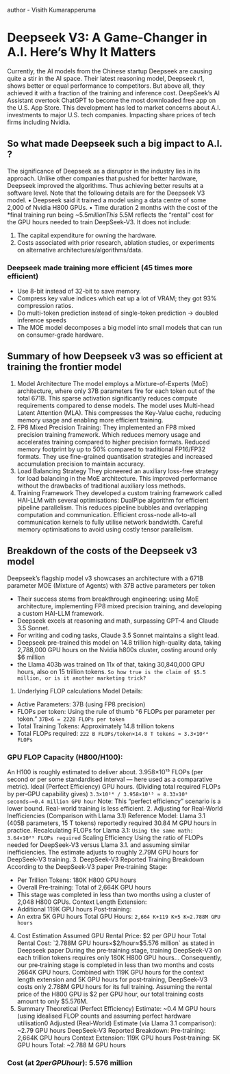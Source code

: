 <source name="https://medium.com/@visithkumarapperuma/deepseek-v3-a-game-changer-in-a-i-heres-why-it-matters-75591957ca07">

author - Visith Kumarapperuma

# Deepseek V3: A Game-Changer in A.I. Here’s Why It Matters

Currently, the AI models from the Chinese startup Deepseek are causing quite a stir in the AI space. Their latest reasoning model, Deepseek r1, shows better or equal performance to competitors. But above all, they achieved it with a fraction of the training and inference cost.
DeepSeek’s AI Assistant overtook ChatGPT to become the most downloaded free app on the U.S. App Store. This development has led to market concerns about A.I. investments to major U.S. tech companies. Impacting share prices of tech firms including Nvidia.

## So what made Deepseek such a big impact to A.I. ?
The significance of Deepseek as a disruptor in the industry lies in its approach. Unlike other companies that pushed for better hardware, Deepseek improved the algorithms. Thus achieving better results at a software level.
Note that the following details are for the Deepseek V3 model.
• Deepseek said it trained a model using a data centre of some 2,000 of Nvidia H800 GPUs.
• Time duration 2 months with the cost of the *final training run being ~$5.5 million
This ~$5.5M reflects the “rental” cost for the GPU hours needed to train DeepSeek‑V3. It does not include:
1. The capital expenditure for owning the hardware.
2. Costs associated with prior research, ablation studies, or experiments on alternative architectures/algorithms/data.

### Deepseek made training more efficient (45 times more efficient)
- Use 8-bit instead of 32-bit to save memory.
- Compress key value indices which eat up a lot of VRAM; they got 93% compression ratios.
- Do multi-token prediction instead of single-token prediction -> doubled inference speeds
- The MOE model decomposes a big model into small models that can run on consumer-grade hardware.

## Summary of how Deepseek v3 was so efficient at training the frontier model
1. Model Architecture
The model employs a Mixture-of-Experts (MoE) architecture, where only 37B parameters fire for each token out of the total 671B. This sparse activation significantly reduces compute requirements compared to dense models.
The model uses Multi-head Latent Attention (MLA). This compresses the Key-Value cache, reducing memory usage and enabling more efficient training.
2. FP8 Mixed Precision Training:
They implemented an FP8 mixed precision training framework. Which reduces memory usage and accelerates training compared to higher precision formats.
Reduced memory footprint by up to 50% compared to traditional FP16/FP32 formats.
They use fine-grained quantisation strategies and increased accumulation precision to maintain accuracy.
3. Load Balancing Strategy
They pioneered an auxiliary loss-free strategy for load balancing in the MoE architecture. This improved performance without the drawbacks of traditional auxiliary loss methods.
4. Training Framework
They developed a custom training framework called HAI-LLM with several optimisations:
DualPipe algorithm for efficient pipeline parallelism. This reduces pipeline bubbles and overlapping computation and communication.
Efficient cross-node all-to-all communication kernels to fully utilise network bandwidth.
Careful memory optimisations to avoid using costly tensor parallelism.

## Breakdown of the costs of the Deepseek v3 model
Deepseek’s flagship model v3 showcases an architecture with a 671B parameter MOE (Mixture of Agents) with 37B active parameters per token
- Their success stems from breakthrough engineering: using MoE architecture, implementing FP8 mixed precision training, and developing a custom HAI-LLM framework.
- Deepseek excels at reasoning and math, surpassing GPT-4 and Claude 3.5 Sonnet.
- For writing and coding tasks, Claude 3.5 Sonnet maintains a slight lead.
- Deepseek pre-trained this model on 14.8 trillion high-quality data, taking 2,788,000 GPU hours on the Nvidia h800s cluster, costing around only $6 million
- the Llama 403b was trained on 11x of that, taking 30,840,000 GPU hours, also on 15 trillion tokens.
`So how true is the claim of $5.5 million, or is it another marketing trick?`

1. Underlying FLOP calculations
Model Details:
- Active Parameters: 37B (using FP8 precision)
- FLOPs per token: Using the rule of thumb “6 FLOPs per parameter per token.”
`37B×6 = 222B FLOPs per token`
- Total Training Tokens: Approximately 14.8 trillion tokens
- Total FLOPs required:
`222 B FLOPs/token×14.8 T tokens ≈ 3.3×10²⁴ FLOPs`
### GPU FLOP Capacity (H800/H100):
An H100 is roughly estimated to deliver about.
3.958×10¹⁵ FLOPs (per second or per some standardised interval — here used as a comparative metric).
Ideal (Perfect Efficiency) GPU hours.
(Dividing total required FLOPs by per‑GPU capability gives)
`3.3×10²⁴ / 3.958×10¹⁵ ​≈ 8.33×10⁸ seconds⇒≈0.4 million GPU hour`
Note: This “perfect efficiency” scenario is a lower bound. Real-world training is less efficient.
2. Adjusting for Real‑World Inefficiencies (Comparison with Llama 3.1)
Reference Model: Llama 3.1 (405B parameters, 15 T tokens) reportedly required 30.84 M GPU hours in practice.
Recalculating FLOPs for Llama 3.1:
`Using the same math: 3.64×10²⁵ FLOPs required`
Scaling Efficiency
Using the ratio of FLOPs needed for DeepSeek‑V3 versus Llama 3.1. and assuming similar inefficiencies.
The estimate adjusts to roughly 2.79M GPU hours for DeepSeek‑V3 training.
3. DeepSeek‑V3 Reported Training Breakdown
According to the DeepSeek‑V3 paper
Pre‑training Stage:
- Per Trillion Tokens: 180K H800 GPU hours
- Overall Pre‑training: Total of 2,664K GPU hours
- This stage was completed in less than two months using a cluster of 2,048 H800 GPUs.
Context Length Extension:
- Additional 119K GPU hours
Post‑training:
- An extra 5K GPU hours
Total GPU Hours:
`2,664 K+119 K+5 K≈2.788M GPU hours`
4. Cost Estimation
Assumed GPU Rental Price: $2 per GPU hour
Total Rental Cost:
`2.788M GPU hours×$2/hour≈$5.576 million`
as stated in Deepseek paper
During the pre‑training stage, training DeepSeek‑V3 on each trillion tokens requires only 180K H800 GPU hours… Consequently, our pre‑training stage is completed in less than two months and costs 2664K GPU hours. Combined with 119K GPU hours for the context length extension and 5K GPU hours for post‑training, DeepSeek‑V3 costs only 2.788M GPU hours for its full training. Assuming the rental price of the H800 GPU is $2 per GPU hour, our total training costs amount to only $5.576M.
5. Summary
Theoretical (Perfect Efficiency) Estimate: ~0.4 M GPU hours (using idealised FLOP counts and assuming perfect hardware utilisation0
Adjusted (Real‑World) Estimate (via Llama 3.1 comparison): ~2.79 GPU hours
DeepSeek‑V3 Reported Breakdown:
Pre‑training: 2,664K GPU hours
Context Extension: 119K GPU hours
Post‑training: 5K GPU hours
Total: ~2.788 M GPU hours
### Cost (at $2 per GPU hour): ~$5.576 million